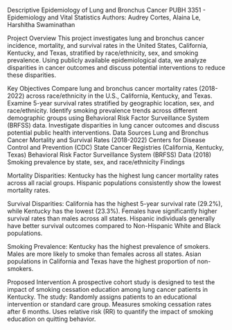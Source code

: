 Descriptive Epidemiology of Lung and Bronchus Cancer
PUBH 3351 - Epidemiology and Vital Statistics
Authors: Audrey Cortes, Alaina Le, Harshitha Swaminathan

Project Overview
This project investigates lung and bronchus cancer incidence, mortality, and survival rates in the United States, California, Kentucky, and Texas, stratified by race/ethnicity, sex, and smoking prevalence. Using publicly available epidemiological data, we analyze disparities in cancer outcomes and discuss potential interventions to reduce these disparities.

Key Objectives
Compare lung and bronchus cancer mortality rates (2018-2022) across race/ethnicity in the U.S., California, Kentucky, and Texas.
Examine 5-year survival rates stratified by geographic location, sex, and race/ethnicity.
Identify smoking prevalence trends across different demographic groups using Behavioral Risk Factor Surveillance System (BRFSS) data.
Investigate disparities in lung cancer outcomes and discuss potential public health interventions.
Data Sources
Lung and Bronchus Cancer Mortality and Survival Rates (2018-2022)
Centers for Disease Control and Prevention (CDC)
State Cancer Registries (California, Kentucky, Texas)
Behavioral Risk Factor Surveillance System (BRFSS) Data (2018)
Smoking prevalence by state, sex, and race/ethnicity
Findings

Mortality Disparities:
Kentucky has the highest lung cancer mortality rates across all racial groups.
Hispanic populations consistently show the lowest mortality rates.

Survival Disparities:
California has the highest 5-year survival rate (29.2%), while Kentucky has the lowest (23.3%).
Females have significantly higher survival rates than males across all states.
Hispanic individuals generally have better survival outcomes compared to Non-Hispanic White and Black populations.

Smoking Prevalence:
Kentucky has the highest prevalence of smokers.
Males are more likely to smoke than females across all states.
Asian populations in California and Texas have the highest proportion of non-smokers.

Proposed Intervention
A prospective cohort study is designed to test the impact of smoking cessation education among lung cancer patients in Kentucky. 
The study:
Randomly assigns patients to an educational intervention or standard care group.
Measures smoking cessation rates after 6 months.
Uses relative risk (RR) to quantify the impact of smoking education on quitting behavior.
